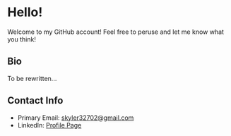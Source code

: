 # Hello!

Welcome to my GitHub account! Feel free to peruse and let me know what you think!

## Bio

To be rewritten...

## Contact Info

- Primary Email: skyler32702@gmail.com
- LinkedIn: <a href="www.linkedin.com/in/skyler-riggle-442702229">Profile Page</a>
